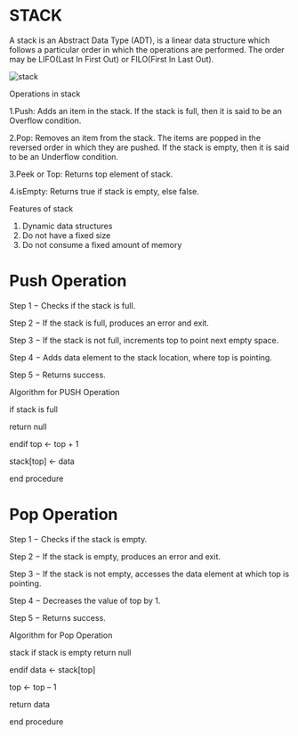 # STACK

A stack is an Abstract Data Type (ADT), is a linear data structure which follows a particular order in which the operations are performed. The order may be LIFO(Last In First Out) or FILO(First In Last Out).



![stack](https://media.giphy.com/media/KDYB0cH4HW8xc3VIAx/source.gif)



Operations in stack

1.Push: Adds an item in the stack. If the stack is full, then it is said to be an Overflow condition.

2.Pop: Removes an item from the stack. The items are popped in the reversed order in which they are pushed. If the stack is empty, then it is said to be an Underflow condition.

3.Peek or Top: Returns top element of stack.

4.isEmpty: Returns true if stack is empty, else false.

Features of stack 

1. Dynamic data structures
2. Do not have a fixed size
3. Do not consume a fixed amount of memory


# Push Operation

Step 1 − Checks if the stack is full.


Step 2 − If the stack is full, produces an error and exit.

Step 3 − If the stack is not full, increments top to point next empty space.

Step 4 − Adds data element to the stack location, where top is pointing.

Step 5 − Returns success.


Algorithm for PUSH Operation

if stack is full

return null

endif top ← top + 1

stack[top] ← data

end procedure


# Pop Operation

Step 1 − Checks if the stack is empty.

Step 2 − If the stack is empty, produces an error and exit.

Step 3 − If the stack is not empty, accesses the data element at which top is pointing.

Step 4 − Decreases the value of top by 1.

Step 5 − Returns success.

Algorithm for Pop Operation

stack if stack is empty return null

endif data ← stack[top]

top ← top – 1

return data

end procedure

